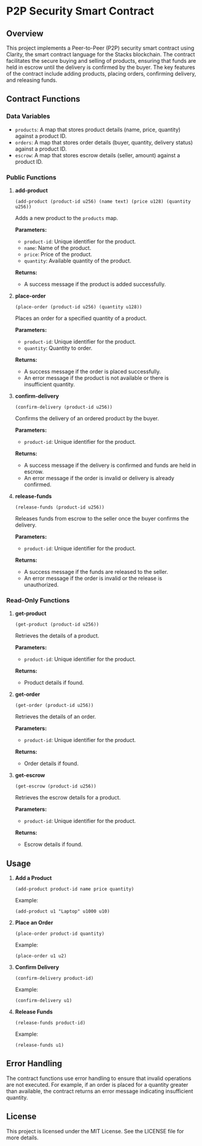 # P2P Security Smart Contract

## Overview

This project implements a Peer-to-Peer (P2P) security smart contract using Clarity, the smart contract language for the Stacks blockchain. The contract facilitates the secure buying and selling of products, ensuring that funds are held in escrow until the delivery is confirmed by the buyer. The key features of the contract include adding products, placing orders, confirming delivery, and releasing funds.

## Contract Functions

### Data Variables

- `products`: A map that stores product details (name, price, quantity) against a product ID.
- `orders`: A map that stores order details (buyer, quantity, delivery status) against a product ID.
- `escrow`: A map that stores escrow details (seller, amount) against a product ID.

### Public Functions

1. **add-product**
   ```clarity
   (add-product (product-id u256) (name text) (price u128) (quantity u256))
   ```
   Adds a new product to the `products` map.

   **Parameters:**
   - `product-id`: Unique identifier for the product.
   - `name`: Name of the product.
   - `price`: Price of the product.
   - `quantity`: Available quantity of the product.

   **Returns:**
   - A success message if the product is added successfully.

2. **place-order**
   ```clarity
   (place-order (product-id u256) (quantity u128))
   ```
   Places an order for a specified quantity of a product.

   **Parameters:**
   - `product-id`: Unique identifier for the product.
   - `quantity`: Quantity to order.

   **Returns:**
   - A success message if the order is placed successfully.
   - An error message if the product is not available or there is insufficient quantity.

3. **confirm-delivery**
   ```clarity
   (confirm-delivery (product-id u256))
   ```
   Confirms the delivery of an ordered product by the buyer.

   **Parameters:**
   - `product-id`: Unique identifier for the product.

   **Returns:**
   - A success message if the delivery is confirmed and funds are held in escrow.
   - An error message if the order is invalid or delivery is already confirmed.

4. **release-funds**
   ```clarity
   (release-funds (product-id u256))
   ```
   Releases funds from escrow to the seller once the buyer confirms the delivery.

   **Parameters:**
   - `product-id`: Unique identifier for the product.

   **Returns:**
   - A success message if the funds are released to the seller.
   - An error message if the order is invalid or the release is unauthorized.

### Read-Only Functions

1. **get-product**
   ```clarity
   (get-product (product-id u256))
   ```
   Retrieves the details of a product.

   **Parameters:**
   - `product-id`: Unique identifier for the product.

   **Returns:**
   - Product details if found.

2. **get-order**
   ```clarity
   (get-order (product-id u256))
   ```
   Retrieves the details of an order.

   **Parameters:**
   - `product-id`: Unique identifier for the product.

   **Returns:**
   - Order details if found.

3. **get-escrow**
   ```clarity
   (get-escrow (product-id u256))
   ```
   Retrieves the escrow details for a product.

   **Parameters:**
   - `product-id`: Unique identifier for the product.

   **Returns:**
   - Escrow details if found.

## Usage

1. **Add a Product**
   ```clarity
   (add-product product-id name price quantity)
   ```
   Example:
   ```clarity
   (add-product u1 "Laptop" u1000 u10)
   ```

2. **Place an Order**
   ```clarity
   (place-order product-id quantity)
   ```
   Example:
   ```clarity
   (place-order u1 u2)
   ```

3. **Confirm Delivery**
   ```clarity
   (confirm-delivery product-id)
   ```
   Example:
   ```clarity
   (confirm-delivery u1)
   ```

4. **Release Funds**
   ```clarity
   (release-funds product-id)
   ```
   Example:
   ```clarity
   (release-funds u1)
   ```

## Error Handling

The contract functions use error handling to ensure that invalid operations are not executed. For example, if an order is placed for a quantity greater than available, the contract returns an error message indicating insufficient quantity.

## License

This project is licensed under the MIT License. See the LICENSE file for more details.
